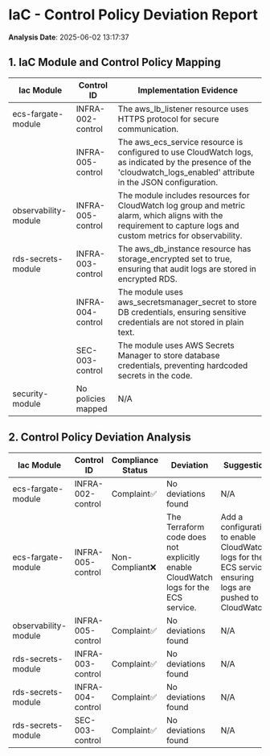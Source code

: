 # IaC - Control Policy Deviation Report

**Analysis Date**: 2025-06-02 13:17:37

## 1. IaC Module and Control Policy Mapping

| Iac Module     | Control ID | Implementation Evidence |
|----------------|------------|-------------------------|
| ecs-fargate-module | INFRA-002-control | The aws_lb_listener resource uses HTTPS protocol for secure communication. |
|  | INFRA-005-control | The aws_ecs_service resource is configured to use CloudWatch logs, as indicated by the presence of the 'cloudwatch_logs_enabled' attribute in the JSON configuration. |
| observability-module | INFRA-005-control | The module includes resources for CloudWatch log group and metric alarm, which aligns with the requirement to capture logs and custom metrics for observability. |
| rds-secrets-module | INFRA-003-control | The aws_db_instance resource has storage_encrypted set to true, ensuring that audit logs are stored in encrypted RDS. |
|  | INFRA-004-control | The module uses aws_secretsmanager_secret to store DB credentials, ensuring sensitive credentials are not stored in plain text. |
|  | SEC-003-control | The module uses AWS Secrets Manager to store database credentials, preventing hardcoded secrets in the code. |
| security-module | No policies mapped | N/A |

## 2. Control Policy Deviation Analysis

| Iac Module | Control ID | Compliance Status         | Deviation | Suggestion |
|------------|------------|---------------------------|-----------|------------|
| ecs-fargate-module | INFRA-002-control | Complaint✅ | No deviations found | N/A |
| ecs-fargate-module | INFRA-005-control | Non-Compliant❌ | The Terraform code does not explicitly enable CloudWatch logs for the ECS service. | Add a configuration to enable CloudWatch logs for the ECS service, ensuring logs are pushed to CloudWatch. |
| observability-module | INFRA-005-control | Complaint✅ | No deviations found | N/A |
| rds-secrets-module | INFRA-003-control | Complaint✅ | No deviations found | N/A |
| rds-secrets-module | INFRA-004-control | Complaint✅ | No deviations found | N/A |
| rds-secrets-module | SEC-003-control | Complaint✅ | No deviations found | N/A |
